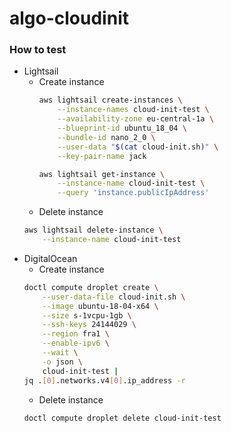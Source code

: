 # algo-cloudinit


### How to test

- Lightsail
  - Create instance
    ```bash
    aws lightsail create-instances \
        --instance-names cloud-init-test \
        --availability-zone eu-central-1a \
        --blueprint-id ubuntu_18_04 \
        --bundle-id nano_2_0 \
        --user-data "$(cat cloud-init.sh)" \
        --key-pair-name jack

    aws lightsail get-instance \
        --instance-name cloud-init-test \
        --query 'instance.publicIpAddress'
    ```
  - Delete instance
  ```bash
  aws lightsail delete-instance \
      --instance-name cloud-init-test
  ```
- DigitalOcean
  - Create instance
  ```bash
  doctl compute droplet create \
      --user-data-file cloud-init.sh \
      --image ubuntu-18-04-x64 \
      --size s-1vcpu-1gb \
      --ssh-keys 24144029 \
      --region fra1 \
      --enable-ipv6 \
      --wait \
      -o json \
      cloud-init-test |
  jq .[0].networks.v4[0].ip_address -r
  ```
  - Delete instance
  ```bash
  doctl compute droplet delete cloud-init-test
  ```

